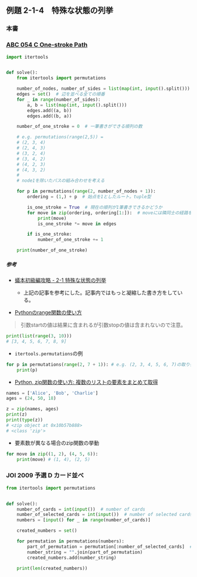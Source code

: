 ## 例題 2-1-4　特殊な状態の列挙
### 本書

### [ABC 054 C One-stroke Path](https://atcoder.jp/contests/abc054/tasks/abc054_c)

``` Python
import itertools


def solve():
    from itertools import permutations

    number_of_nodes, number_of_sides = list(map(int, input().split()))
    edges = set()  # 辺を並べる全ての順番
    for _ in range(number_of_sides):
        a, b = list(map(int, input().split()))
        edges.add((a, b))
        edges.add((b, a))

    number_of_one_stroke = 0  # 一筆書きができる順列の数

    # e.g. permutations(range(2,5)) =
    # (2, 3, 4)
    # (2, 4, 3)
    # (3, 2, 4)
    # (3, 4, 2)
    # (4, 2, 3)
    # (4, 3, 2)
    #
    # node1を除いたパスの組み合わせを考える

    for p in permutations(range(2, number_of_nodes + 1)):
        ordering = (1,) + p  # 始点を1としたルート。tuple型

        is_one_stroke = True  # 現在の順列が1筆書きできるかどうか
        for move in zip(ordering, ordering[1:]):  # moveには隣同士の経路を表す
            print(move)
            is_one_stroke *= move in edges

        if is_one_stroke:
            number_of_one_stroke += 1

    print(number_of_one_stroke)
```

##### 参考

- [蟻本初級編攻略 \- 2\-1 特殊な状態の列挙](http://zehnpaard.hatenablog.com/entry/2018/06/19/211646)
	- 上記の記事を参考にした。記事内ではもっと凝縮した書き方をしている。

- [Pythonのrange関数の使い方](https://note.nkmk.me/python-range-usage/)

> 引数startの値は結果に含まれるが引数stopの値は含まれないので注意。

``` Python
print(list(range(3, 10)))
# [3, 4, 5, 6, 7, 8, 9]
```

- `itertools.permutations`の例

``` Python
for p in permutations(range(2, 7 + 1)): # e.g. (2, 3, 4, 5, 6, 7)の取り得る並び替え全てを与える
    print(p)
```

- [Python, zip関数の使い方: 複数のリストの要素をまとめて取得](https://note.nkmk.me/python-zip-usage-for/)

``` Python
names = ['Alice', 'Bob', 'Charlie']
ages = (24, 50, 18)

z = zip(names, ages)
print(z)
print(type(z))
# <zip object at 0x10b57b888>
# <class 'zip'>
```

- 要素数が異なる場合のzip関数の挙動

``` Python
for move in zip((1, 2), (4, 5, 6)):
    print(move) # (1, 4), (2, 5)
```



### JOI 2009 予選 D カード並べ

``` Python
from itertools import permutations


def solve():
    number_of_cards = int(input())  # number of cards
    number_of_selected_cards = int(input())  # number of selected cards
    numbers = [input() for _ in range(number_of_cards)]

    created_numbers = set()

    for permutation in permutations(numbers):
        part_of_permutation = permutation[:number_of_selected_cards]  # [0]から[k-1]番目までの数字を抜き出す
        number_string = "".join(part_of_permutation)
        created_numbers.add(number_string)

    print(len(created_numbers))
```
